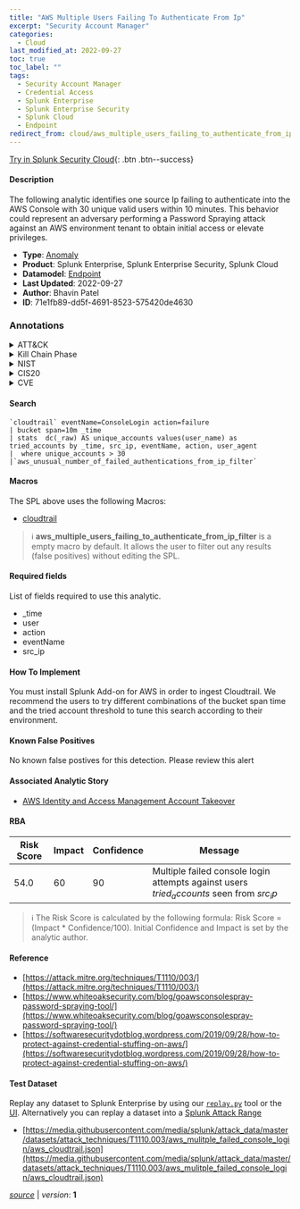 ```yaml
---
title: "AWS Multiple Users Failing To Authenticate From Ip"
excerpt: "Security Account Manager"
categories:
  - Cloud
last_modified_at: 2022-09-27
toc: true
toc_label: ""
tags:
  - Security Account Manager
  - Credential Access
  - Splunk Enterprise
  - Splunk Enterprise Security
  - Splunk Cloud
  - Endpoint
redirect_from: cloud/aws_multiple_users_failing_to_authenticate_from_ip/
---
```




[Try in Splunk Security Cloud](https://www.splunk.com/en_us/cyber-security.html){: .btn .btn--success}

#### Description

The following analytic identifies one source Ip failing to authenticate into the AWS Console with 30 unique valid users within 10 minutes. This behavior could represent an adversary performing a Password Spraying attack against an AWS environment tenant to obtain initial access or elevate privileges.

- **Type**: [Anomaly](https://github.com/splunk/security_content/wiki/Detection-Analytic-Types)
- **Product**: Splunk Enterprise, Splunk Enterprise Security, Splunk Cloud
- **Datamodel**: [Endpoint](https://docs.splunk.com/Documentation/CIM/latest/User/Endpoint)
- **Last Updated**: 2022-09-27
- **Author**: Bhavin Patel
- **ID**: 71e1fb89-dd5f-4691-8523-575420de4630

### Annotations
<details>
  <summary>ATT&CK</summary>

<div markdown="1">

#### [ATT&CK](https://attack.mitre.org/)

| ID          | Technique   | Tactic         |
| ----------- | ----------- |--------------- |
| [T1003.002](https://attack.mitre.org/techniques/T1003/002/) | Security Account Manager | Credential Access |

</div>
</details>


<details>
  <summary>Kill Chain Phase</summary>

<div markdown="1">

* Exploitation


</div>
</details>


<details>
  <summary>NIST</summary>

<div markdown="1">

* DE.CM



</div>
</details>

<details>
  <summary>CIS20</summary>

<div markdown="1">

* CIS 3
* CIS 5
* CIS 16



</div>
</details>

<details>
  <summary>CVE</summary>

<div markdown="1">


</div>
</details>


#### Search

```
`cloudtrail` eventName=ConsoleLogin action=failure 
| bucket span=10m _time 
| stats  dc(_raw) AS unique_accounts values(user_name) as tried_accounts by _time, src_ip, eventName, action, user_agent 
|  where unique_accounts > 30 
|`aws_unusual_number_of_failed_authentications_from_ip_filter`
```

#### Macros
The SPL above uses the following Macros:
* [cloudtrail](https://github.com/splunk/security_content/blob/develop/macros/cloudtrail.yml)

> :information_source:
> **aws_multiple_users_failing_to_authenticate_from_ip_filter** is a empty macro by default. It allows the user to filter out any results (false positives) without editing the SPL.



#### Required fields
List of fields required to use this analytic.
* _time
* user
* action
* eventName
* src_ip



#### How To Implement
You must install Splunk Add-on for AWS in order to ingest Cloudtrail. We recommend the users to try different combinations of the bucket span time and the tried account threshold to tune this search according to their environment.
#### Known False Positives
No known false postives for this detection. Please review this alert

#### Associated Analytic Story
* [AWS Identity and Access Management Account Takeover](/stories/aws_identity_and_access_management_account_takeover)




#### RBA

| Risk Score  | Impact      | Confidence   | Message      |
| ----------- | ----------- |--------------|--------------|
| 54.0 | 60 | 90 | Multiple failed console login attempts against users $tried_accounts$ seen from $src_ip$ |


> :information_source:
> The Risk Score is calculated by the following formula: Risk Score = (Impact * Confidence/100). Initial Confidence and Impact is set by the analytic author.


#### Reference

* [https://attack.mitre.org/techniques/T1110/003/](https://attack.mitre.org/techniques/T1110/003/)
* [https://www.whiteoaksecurity.com/blog/goawsconsolespray-password-spraying-tool/](https://www.whiteoaksecurity.com/blog/goawsconsolespray-password-spraying-tool/)
* [https://softwaresecuritydotblog.wordpress.com/2019/09/28/how-to-protect-against-credential-stuffing-on-aws/](https://softwaresecuritydotblog.wordpress.com/2019/09/28/how-to-protect-against-credential-stuffing-on-aws/)



#### Test Dataset
Replay any dataset to Splunk Enterprise by using our [`replay.py`](https://github.com/splunk/attack_data#using-replaypy) tool or the [UI](https://github.com/splunk/attack_data#using-ui).
Alternatively you can replay a dataset into a [Splunk Attack Range](https://github.com/splunk/attack_range#replay-dumps-into-attack-range-splunk-server)

* [https://media.githubusercontent.com/media/splunk/attack_data/master/datasets/attack_techniques/T1110.003/aws_mulitple_failed_console_login/aws_cloudtrail.json](https://media.githubusercontent.com/media/splunk/attack_data/master/datasets/attack_techniques/T1110.003/aws_mulitple_failed_console_login/aws_cloudtrail.json)



[*source*](https://github.com/splunk/security_content/tree/develop/detections/cloud/aws_multiple_users_failing_to_authenticate_from_ip.yml) \| *version*: **1**